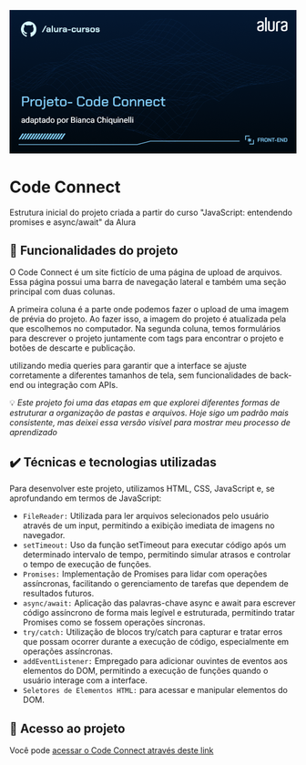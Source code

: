 ![thumbnail](./img/Front-end-Projeto-%20Code%20Connect.png)

# Code Connect

Estrutura inicial do projeto criada a partir do curso "JavaScript: entendendo promises e async/await" da Alura

## 🔨 Funcionalidades do projeto

O Code Connect é um site fictício de uma página de upload de arquivos. Essa página possui uma barra de navegação lateral e também uma seção principal com duas colunas.

A primeira coluna é a parte onde podemos fazer o upload de uma imagem de prévia do projeto. Ao fazer isso, a imagem do projeto é atualizada pela que escolhemos no computador.
Na segunda coluna, temos formulários para descrever o projeto juntamente com tags para encontrar o projeto e botões de descarte e publicação.

 utilizando media queries para garantir que a interface se ajuste corretamente a diferentes tamanhos de tela, sem funcionalidades de back-end ou integração com APIs.

 💡 _Este projeto foi uma das etapas em que explorei diferentes formas de estruturar a organização de pastas e arquivos. Hoje sigo um padrão mais consistente, mas deixei essa versão visível para mostrar meu processo de aprendizado_

## ✔️ Técnicas e tecnologias utilizadas

Para desenvolver este projeto, utilizamos HTML, CSS, JavaScript e, se aprofundando em termos de JavaScript:
- `FileReader:` Utilizada para ler arquivos selecionados pelo usuário através de um input, permitindo a exibição imediata de imagens no navegador.
- `setTimeout:` Uso da função setTimeout para executar código após um determinado intervalo de tempo, permitindo simular atrasos e controlar o tempo de execução de funções.
- `Promises:` Implementação de Promises para lidar com operações assíncronas, facilitando o gerenciamento de tarefas que dependem de resultados futuros.
- `async/await:` Aplicação das palavras-chave async e await para escrever código assíncrono de forma mais legível e estruturada, permitindo tratar Promises como se fossem operações síncronas.
- `try/catch:` Utilização de blocos try/catch para capturar e tratar erros que possam ocorrer durante a execução de código, especialmente em operações assíncronas. 
- `addEventListener:` Empregado para adicionar ouvintes de eventos aos elementos do DOM, permitindo a execução de funções quando o usuário interage com a interface.
- `Seletores de Elementos HTML:` para acessar e manipular elementos do DOM.


## 📁 Acesso ao projeto

Você pode [ acessar o Code Connect através deste link](https://3802-code-connect.vercel.app/)
